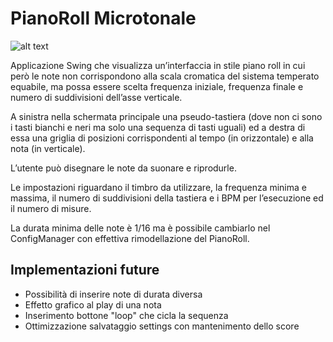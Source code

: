 # PianoRoll Microtonale

![alt text](https://www.pinterest.com/pin/299982025177563650/)

Applicazione Swing che visualizza un’interfaccia in stile piano roll in
cui però le note non corrispondono alla scala cromatica del sistema temperato equabile, ma possa essere scelta frequenza iniziale, frequenza finale e numero di suddivisioni dell’asse verticale.

A sinistra nella schermata principale una pseudo-tastiera (dove non ci sono i tasti bianchi e neri ma solo una sequenza di tasti uguali) ed a destra di essa una griglia di posizioni corrispondenti al tempo (in orizzontale) e alla nota (in verticale). 

L’utente può disegnare le note da suonare e riprodurle. 

Le impostazioni riguardano il timbro da utilizzare, la frequenza minima e massima, il numero di suddivisioni della tastiera e i BPM per l’esecuzione ed il numero di misure.

La durata minima delle note è 1/16 ma è possibile cambiarlo nel ConfigManager con effettiva rimodellazione del PianoRoll.


## Implementazioni future ##  
- Possibilità di inserire note di durata diversa  
- Effetto grafico al play di una nota  
- Inserimento bottone "loop" che cicla la sequenza  
- Ottimizzazione salvataggio settings con mantenimento dello score  

